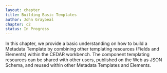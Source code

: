 ```yaml
---
layout: chapter
title: Building Basic Templates
author: John Graybeal
chapter: c2
status: In Progress
---
```


In this chapter, we provide a basic understanding on how to build a Metadata Template by combining other templating resources (Fields and Elements) within the CEDAR workbench. The component templating resources can be shared with other users, published on the Web as JSON Schema, and reused within other Metadata Templates and Elements.
